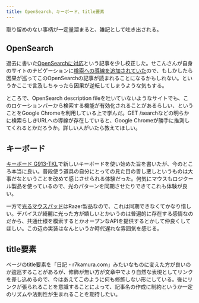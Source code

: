 ```yaml
---
title: OpenSearch、キーボード、title要素
---
```


取り留めのない事柄が一定量溜まると、雑記として吐き出される。

## OpenSearch

過去に書いた[OpenSearchに対応](https://r7kamura.com/articles/2019-11-27-opensearch)という記事を少し校正した。せこんさんが自身のサイトのナビゲーションに[検索への導線を追加されていた](https://secon.dev/entry/2020/10/25/210000/)ので、もしかしたら因果が巡ってこのOpenSearchの記事が読まれることになるかもしれない。というかここで言及しちゃったら因果が逆転してしまうような気もする。

ところで、OpenSearch description fileを吐いていないようなサイトでも、このロケーションバーから検索する機能が有効化されることがあるらしい、ということをGoogle Chromeを利用している上で学んだ。GET /searchなどの明らかに検索らしきURLへの導線が存在していると、Google Chromeが勝手に推測してくれるとかだろうか。詳しい人がいたら教えてほしい。

## キーボード

[キーボード G913-TKL](http://localhost:9292/articles/2020-10-21-keyboard-g913-tkl)で新しいキーボードを使い始めた旨を書いたが、今のところ本当に良い。普段使う道具の自分にとっての見た目の善し悪しというものは大事だなということを改めて感じさせられる体験だった。何気にマウスもロジクール製品を使っているので、光のパターンを同期させたりできてこれも体験が良い。

一方で[光るマウスパッド](/articles/2020-09-16-gaming-mouse-pad)はRazer製品なので、これは同期できなくてかなり惜しい。デバイスが綺麗に光った方が嬉しいとかいうのは普遍的に存在する感情なのだから、共通仕様を模索するとかオープンなAPIを提供するとかして仲良くしてほしい。この辺の実装はなんというか時代遅れな雰囲気を感じる。

## title要素

ページのtitle要素を「日記 - r7kamura.com」みたいなものに変えた方が良いのか逡巡することがあるが、修飾が無い方が文章中でより自然な表現としてリンクを差し込めるので、今はあえてこのように何も修飾しない形にしている。後にリンクが張られることを意識することによって、記事名の作成に制約というか一定のリズムや法則性が生まれることを期待したい。
